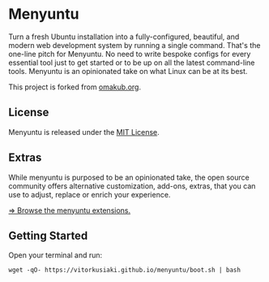 # Menyuntu

Turn a fresh Ubuntu installation into a fully-configured, beautiful, and modern web development system by running a single command. That's the one-line pitch for Menyuntu. No need to write bespoke configs for every essential tool just to get started or to be up on all the latest command-line tools. Menyuntu is an opinionated take on what Linux can be at its best.

This project is forked from [omakub.org](https://omakub.org).

## License

Menyuntu is released under the [MIT License](https://opensource.org/licenses/MIT).

## Extras

While menyuntu is purposed to be an opinionated take, the open source community offers alternative customization, add-ons, extras, that you can use to adjust, replace or enrich your experience.

[⇒ Browse the menyuntu extensions.](EXTENSIONS.md)

## Getting Started

Open your terminal and run:
```
wget -qO- https://vitorkusiaki.github.io/menyuntu/boot.sh | bash
```
